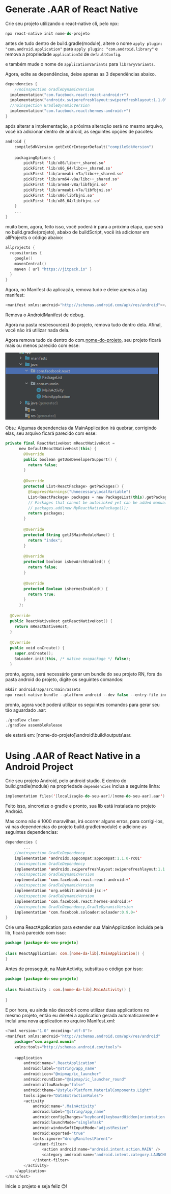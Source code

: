 # Generate .AAR of React Native

Crie seu projeto utilizando o react-native cli, pelo npx:

```jsx
npx react-native init nome-do-projeto
```

antes de tudo dentro de build.gradle(module), altere o nome `apply plugin: "com.android.application"` para `apply plugin: "com.android.library"` e remova a propriedade `applicationId` de `defaultConfig`.

e também mude o nome de `applicationVariants` para `libraryVariants`.

Agora, edite as dependências, deixe apenas as 3 dependências abaixo.

```kotlin
dependencies {
	//noinspection GradleDynamicVersion
  implementation("com.facebook.react:react-android:+")
  implementation("androidx.swiperefreshlayout:swiperefreshlayout:1.1.0")
  //noinspection GradleDynamicVersion
  implementation("com.facebook.react:hermes-android:+")
}
```

após alterar a implementação, a próxima alteração será no mesmo arquivo, você irá adicionar dentro de android, as seguintes opções de pacotes:

```kotlin
android {
	compileSdkVersion getExtOrIntegerDefault("compileSdkVersion")

	packagingOptions {
	    pickFirst 'lib/x86/libc++_shared.so'
	    pickFirst 'lib/x86_64/libc++_shared.so'
	    pickFirst 'lib/armeabi-v7a/libc++_shared.so'
	    pickFirst 'lib/arm64-v8a/libc++_shared.so'
	    pickFirst 'lib/arm64-v8a/libfbjni.so'
	    pickFirst 'lib/armeabi-v7a/libfbjni.so'
	    pickFirst 'lib/x86/libfbjni.so'
	    pickFirst 'lib/x86_64/libfbjni.so'
	}
	...
}
```

muito bem, agora, feito isso, você poderá ir para a próxima etapa, que será no build.gradle(projeto), abaixo de buildScript, você irá adicionar em allProjects o código abaixo:

```kotlin
allprojects {
  repositories {
    google()
    mavenCentral()
    maven { url "https://jitpack.io" }
  }
}
```

Agora, no Manifest da aplicação, remova tudo e deixe apenas a tag manifest:

```kotlin
<manifest xmlns:android="http://schemas.android.com/apk/res/android"></manifest>
```

Remova o AndroidManifest de debug.

Agora na pasta res(resources) do projeto, remova tudo dentro dela. Afinal, você não irá utilizar nada dela.

Agora remova tudo de dentro do com.[nome-do-projeto](debug), seu projeto ficará mais ou menos parecido com esse:

 

![Capturar.PNG](https://github.com/gabrielgarciamendonca/react-as-aar-lib/blob/master/example.PNG)

Obs.: Algumas dependencias da MainApplication irá quebrar, corrigindo elas, seu arquivo ficará parecido com esse:

```kotlin
private final ReactNativeHost mReactNativeHost =
      new DefaultReactNativeHost(this) {
        @Override
        public boolean getUseDeveloperSupport() {
          return false;
        }

        @Override
        protected List<ReactPackage> getPackages() {
          @SuppressWarnings("UnnecessaryLocalVariable")
          List<ReactPackage> packages = new PackageList(this).getPackages();
          // Packages that cannot be autolinked yet can be added manually here, for example:
          // packages.add(new MyReactNativePackage());
          return packages;
        }

        @Override
        protected String getJSMainModuleName() {
          return "index";
        }

        @Override
        protected boolean isNewArchEnabled() {
          return false;
        }

        @Override
        protected Boolean isHermesEnabled() {
          return true;
        }
      };

  @Override
  public ReactNativeHost getReactNativeHost() {
    return mReactNativeHost;
  }

  @Override
  public void onCreate() {
    super.onCreate();
    SoLoader.init(this, /* native exopackage */ false);
  }
```

pronto, agora, será necessário gerar um bundle do seu projeto RN, fora da pasta android do projeto, digite os seguintes comandos:

```kotlin
mkdir android/app/src/main/assets
npx react-native bundle --platform android --dev false --entry-file index.js --bundle-output android/app/src/main/assets/index.android.bundle --assets-dest android/app/src/main/res
```

pronto, agora você poderá utilizar os seguintes comandos para gerar seu tão aguardado .aar:

```kotlin
./gradlew clean
./gradlew assembleRelease
```

ele estará em: [nome-do-projeto]\android\build\outputs\aar.




# Using .AAR of React Native in a Android Project

Crie seu projeto Android, pelo android studio. E dentro do build.gradle(module) na propriedade `dependencies` inclua a seguinte linha:

```kotlin
implementation files('[localização-do-seu-aar]/[nome-do-seu-aar].aar')
```

Feito isso, sincronize o gradle e pronto, sua lib está instalada no projeto Android.

Mas como não é 1000 maravilhas, irá ocorrer alguns erros, para corrigi-los, vá nas dependencias do projeto build.gradle(module) e adicione as seguintes dependencias:

```kotlin
dependencies {
		...
    //noinspection GradleDependency
    implementation 'androidx.appcompat:appcompat:1.1.0-rc01'
    //noinspection GradleDependency
    implementation 'androidx.swiperefreshlayout:swiperefreshlayout:1.1.0-alpha02'
    //noinspection GradleDynamicVersion
    implementation 'com.facebook.react:react-android:+'
    //noinspection GradleDynamicVersion
    implementation 'org.webkit:android-jsc:+'
    //noinspection GradleDynamicVersion
    implementation 'com.facebook.react:hermes-android:+'
    //noinspection GradleDependency,GradleDynamicVersion
    implementation 'com.facebook.soloader:soloader:0.9.0+'
}
```

Crie uma ReactApplication para extender sua MainApplication incluida pela lib, ficará parecido com isso:

```kotlin
package [package-do-seu-projeto]

class ReactApplication: com.[nome-da-lib].MainApplication() {
}
```

Antes de prosseguir, na MainActivity, substitua o código por isso:

```kotlin
package [package-do-seu-projeto]

class MainActivity : com.[nome-da-lib].MainActivity() {

}
```

E por hora, eu ainda não descobri como utilizar duas applications no mesmo projeto, então eu deletei a application gerada automaticamente e inclui uma nova application no arquivo Manifest.xml:

```kotlin
<?xml version="1.0" encoding="utf-8"?>
<manifest xmlns:android="http://schemas.android.com/apk/res/android"
    package="com.asgard.munnin"
    xmlns:tools="http://schemas.android.com/tools">

    <application
        android:name=".ReactApplication"
        android:label="@string/app_name"
        android:icon="@mipmap/ic_launcher"
        android:roundIcon="@mipmap/ic_launcher_round"
        android:allowBackup="false"
        android:theme="@style/Platform.MaterialComponents.Light"
        tools:ignore="DataExtractionRules">
        <activity
            android:name=".MainActivity"
            android:label="@string/app_name"
            android:configChanges="keyboard|keyboardHidden|orientation|screenLayout|screenSize|smallestScreenSize|uiMode"
            android:launchMode="singleTask"
            android:windowSoftInputMode="adjustResize"
            android:exported="true"
            tools:ignore="WrongManifestParent">
            <intent-filter>
                <action android:name="android.intent.action.MAIN" />
                <category android:name="android.intent.category.LAUNCHER" />
            </intent-filter>
        </activity>
    </application>
</manifest>
```

Inicie o projeto e seja feliz 😊!
